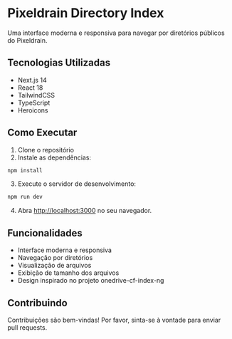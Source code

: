 # Pixeldrain Directory Index

Uma interface moderna e responsiva para navegar por diretórios públicos do Pixeldrain.

## Tecnologias Utilizadas

- Next.js 14
- React 18
- TailwindCSS
- TypeScript
- Heroicons

## Como Executar

1. Clone o repositório
2. Instale as dependências:
```bash
npm install
```

3. Execute o servidor de desenvolvimento:
```bash
npm run dev
```

4. Abra [http://localhost:3000](http://localhost:3000) no seu navegador.

## Funcionalidades

- Interface moderna e responsiva
- Navegação por diretórios
- Visualização de arquivos
- Exibição de tamanho dos arquivos
- Design inspirado no projeto onedrive-cf-index-ng

## Contribuindo

Contribuições são bem-vindas! Por favor, sinta-se à vontade para enviar pull requests.
